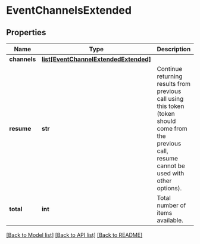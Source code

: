 # EventChannelsExtended

## Properties
Name | Type | Description | Notes
------------ | ------------- | ------------- | -------------
**channels** | [**list[EventChannelExtendedExtended]**](EventChannelExtendedExtended.md) |  | [optional] 
**resume** | **str** | Continue returning results from previous call using this token (token should come from the previous call, resume cannot be used with other options). | [optional] 
**total** | **int** | Total number of items available. | [optional] 

[[Back to Model list]](../README.md#documentation-for-models) [[Back to API list]](../README.md#documentation-for-api-endpoints) [[Back to README]](../README.md)


